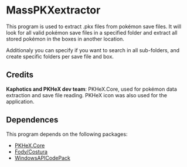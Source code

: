 # MassPKXextractor
This program is used to extract .pkx files from pokémon save files. It will look for all valid pokémon save files in a specified folder and extract all stored pokémon in the boxes in another location.

Additionaly you can specify if you want to search in all sub-folders, and create specific folders per save file and box.

## Credits
**Kaphotics and PKHeX dev team**: PKHeX.Core, used for pokémon data extraction and save file reading. PKHeX icon was also used for the application.

## Dependences
This program depends on the following packages:
* [PKHeX.Core](https://github.com/kwsch/PKHeX)
* [Fody/Costura](https://github.com/Fody/Costura)
* [WindowsAPICodePack](https://github.com/aybe/Windows-API-Code-Pack-1.1)
